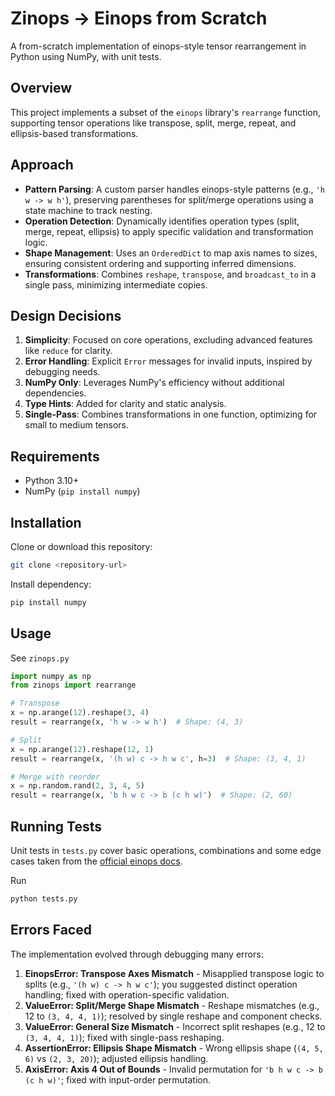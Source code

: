 # Zinops -> Einops from Scratch

A from-scratch implementation of einops-style tensor rearrangement in Python using NumPy, with unit tests.

## Overview

This project implements a subset of the `einops` library's `rearrange` function, supporting tensor operations like transpose, split, merge, repeat, and ellipsis-based transformations.

## Approach

- **Pattern Parsing**: A custom parser handles einops-style patterns (e.g., `'h w -> w h'`), preserving parentheses for split/merge operations using a state machine to track nesting.
- **Operation Detection**: Dynamically identifies operation types (split, merge, repeat, ellipsis) to apply specific validation and transformation logic.
- **Shape Management**: Uses an `OrderedDict` to map axis names to sizes, ensuring consistent ordering and supporting inferred dimensions.
- **Transformations**: Combines `reshape`, `transpose`, and `broadcast_to` in a single pass, minimizing intermediate copies.

## Design Decisions

1. **Simplicity**: Focused on core operations, excluding advanced features like `reduce` for clarity.
2. **Error Handling**: Explicit `Error` messages for invalid inputs, inspired by debugging needs.
3. **NumPy Only**: Leverages NumPy's efficiency without additional dependencies.
4. **Type Hints**: Added for clarity and static analysis.
5. **Single-Pass**: Combines transformations in one function, optimizing for small to medium tensors.

## Requirements

- Python 3.10+
- NumPy (`pip install numpy`)

## Installation

Clone or download this repository:
```bash
git clone <repository-url>
```

Install dependency:
```bash
pip install numpy
```

## Usage
See `zinops.py`
```python
import numpy as np
from zinops import rearrange

# Transpose
x = np.arange(12).reshape(3, 4)
result = rearrange(x, 'h w -> w h')  # Shape: (4, 3)

# Split
x = np.arange(12).reshape(12, 1)
result = rearrange(x, '(h w) c -> h w c', h=3)  # Shape: (3, 4, 1)

# Merge with reorder
x = np.random.rand(2, 3, 4, 5)
result = rearrange(x, 'b h w c -> b (c h w)')  # Shape: (2, 60)
```

## Running Tests
Unit tests in `tests.py` cover basic operations, combinations and some edge cases taken from the [official einops docs](https://einops.rocks/api/rearrange/).

Run
```bash
python tests.py
```

## Errors Faced

The implementation evolved through debugging many errors:

1. **EinopsError: Transpose Axes Mismatch** - Misapplied transpose logic to splits (e.g., `'(h w) c -> h w c'`); you suggested distinct operation handling; fixed with operation-specific validation.
2. **ValueError: Split/Merge Shape Mismatch** - Reshape mismatches (e.g., 12 to `(3, 4, 4, 1)`); resolved by single reshape and component checks.
3. **ValueError: General Size Mismatch** - Incorrect split reshapes (e.g., 12 to `(3, 4, 4, 1)`); fixed with single-pass reshaping.
4. **AssertionError: Ellipsis Shape Mismatch** - Wrong ellipsis shape (`(4, 5, 6)` vs `(2, 3, 20)`); adjusted ellipsis handling.
5. **AxisError: Axis 4 Out of Bounds** - Invalid permutation for `'b h w c -> b (c h w)'`; fixed with input-order permutation.
